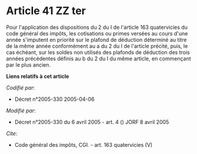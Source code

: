 # Article 41 ZZ ter

Pour l'application des dispositions du 2 du I de l'article 163 quatervicies du code général des impôts, les cotisations ou
primes versées au cours d'une année s'imputent en priorité sur le plafond de déduction déterminé au titre de la même année
conformément au a du 2 du I de l'article précité, puis, le cas échéant, sur les soldes non utilisés des plafonds de déduction
des trois années précédentes définis au b du 2 du I du même article, en commençant par le plus ancien.

**Liens relatifs à cet article**

_Codifié par_:

  - Décret n°2005-330 2005-04-06

_Modifié par_:

  - Décret n°2005-330 du 6 avril 2005 - art. 4 () JORF 8 avril 2005

_Cite_:

  - Code général des impôts, CGI. - art. 163 quatervicies (V)
